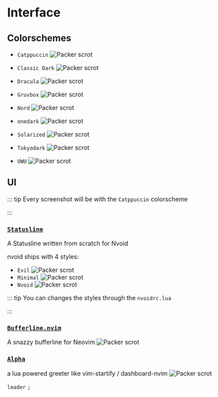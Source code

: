# Interface

## Colorschemes

- `Catppuccin`
  <img :src="$withBase('/assets/themes/catppuccin.png')" alt="Packer scrot">

- `Classic Dark`
  <img :src="$withBase('/assets/themes/classic_dark.png')" alt="Packer scrot">

- `Dracula`
  <img :src="$withBase('/assets/themes/dracula.png')" alt="Packer scrot">

- `Gruvbox`
  <img :src="$withBase('/assets/themes/gruvbox.png')" alt="Packer scrot">

- `Nord`
  <img :src="$withBase('/assets/themes/nord.png')" alt="Packer scrot">

- `onedark`
  <img :src="$withBase('/assets/themes/onedark.png')" alt="Packer scrot">

- `Solarized`
  <img :src="$withBase('/assets/themes/solarized.png')" alt="Packer scrot">

- `Tokyodark`
  <img :src="$withBase('/assets/themes/tokyodark.png')" alt="Packer scrot">

- `UWU`
  <img :src="$withBase('/assets/themes/uwu.png')" alt="Packer scrot">


## UI
::: tip Every screenshot will be with the `Catppuccin` colorscheme 

:::

### [`Statusline`](https://github.com/nvoid-lua/nvoid/tree/main/lua/nvoid/ui/statusline)

A Statusline written from scratch for Nvoid

nvoid ships with 4 styles:

- `Evil`
  <img :src="$withBase('/assets/statuslines/evil.png')" alt="Packer scrot">
- `Minimal`
  <img :src="$withBase('/assets/statuslines/minimal.png')" alt="Packer scrot">
- `Nvoid`
  <img :src="$withBase('/assets/statuslines/nvoid.png')" alt="Packer scrot">

::: tip You can changes the styles through the `nvoidrc.lua`

:::


### [`Bufferline.nvim`](https://github.com/akinsho/bufferline.nvim)

A snazzy bufferline for Neovim
<img :src="$withBase('/assets/bufferline.png')" alt="Packer scrot">

### [`Alpha`](https://github.com/goolord/alpha-nvim/)

a lua powered greeter like vim-startify / dashboard-nvim
<img :src="$withBase('/assets/dashboard.png')" alt="Packer scrot">

`leader` `;`
